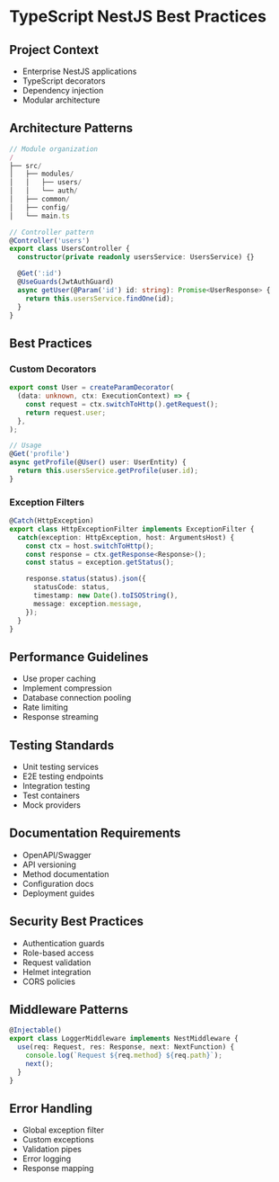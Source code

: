 # TypeScript NestJS Best Practices

## Project Context
- Enterprise NestJS applications
- TypeScript decorators
- Dependency injection
- Modular architecture

## Architecture Patterns
```typescript
// Module organization
/
├── src/
│   ├── modules/
│   │   ├── users/
│   │   └── auth/
│   ├── common/
│   ├── config/
│   └── main.ts

// Controller pattern
@Controller('users')
export class UsersController {
  constructor(private readonly usersService: UsersService) {}

  @Get(':id')
  @UseGuards(JwtAuthGuard)
  async getUser(@Param('id') id: string): Promise<UserResponse> {
    return this.usersService.findOne(id);
  }
}
```

## Best Practices
### Custom Decorators
```typescript
export const User = createParamDecorator(
  (data: unknown, ctx: ExecutionContext) => {
    const request = ctx.switchToHttp().getRequest();
    return request.user;
  },
);

// Usage
@Get('profile')
async getProfile(@User() user: UserEntity) {
  return this.usersService.getProfile(user.id);
}
```

### Exception Filters
```typescript
@Catch(HttpException)
export class HttpExceptionFilter implements ExceptionFilter {
  catch(exception: HttpException, host: ArgumentsHost) {
    const ctx = host.switchToHttp();
    const response = ctx.getResponse<Response>();
    const status = exception.getStatus();

    response.status(status).json({
      statusCode: status,
      timestamp: new Date().toISOString(),
      message: exception.message,
    });
  }
}
```

## Performance Guidelines
- Use proper caching
- Implement compression
- Database connection pooling
- Rate limiting
- Response streaming

## Testing Standards
- Unit testing services
- E2E testing endpoints
- Integration testing
- Test containers
- Mock providers

## Documentation Requirements
- OpenAPI/Swagger
- API versioning
- Method documentation
- Configuration docs
- Deployment guides

## Security Best Practices
- Authentication guards
- Role-based access
- Request validation
- Helmet integration
- CORS policies

## Middleware Patterns
```typescript
@Injectable()
export class LoggerMiddleware implements NestMiddleware {
  use(req: Request, res: Response, next: NextFunction) {
    console.log(`Request ${req.method} ${req.path}`);
    next();
  }
}
```

## Error Handling
- Global exception filter
- Custom exceptions
- Validation pipes
- Error logging
- Response mapping